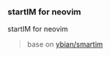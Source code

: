 ### startIM for neovim

startIM for neovim

> base on [ybian/smartim](https://github.com/ybian/smartim)             
